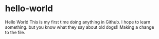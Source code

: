 # hello-world
Hello World
This is my first time doing anything in Github. I hope to learn something.
but you know what they say about old dogs!!
Making a change to the file.
